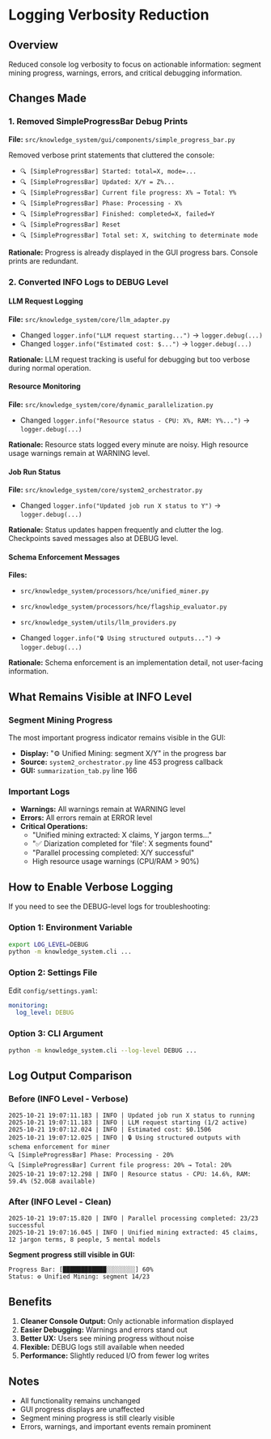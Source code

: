 # Logging Verbosity Reduction

## Overview
Reduced console log verbosity to focus on actionable information: segment mining progress, warnings, errors, and critical debugging information.

## Changes Made

### 1. Removed SimpleProgressBar Debug Prints
**File:** `src/knowledge_system/gui/components/simple_progress_bar.py`

Removed verbose print statements that cluttered the console:
- `🔍 [SimpleProgressBar] Started: total=X, mode=...`
- `🔍 [SimpleProgressBar] Updated: X/Y = Z%...`
- `🔍 [SimpleProgressBar] Current file progress: X% → Total: Y%`
- `🔍 [SimpleProgressBar] Phase: Processing - X%`
- `🔍 [SimpleProgressBar] Finished: completed=X, failed=Y`
- `🔍 [SimpleProgressBar] Reset`
- `🔍 [SimpleProgressBar] Total set: X, switching to determinate mode`

**Rationale:** Progress is already displayed in the GUI progress bars. Console prints are redundant.

### 2. Converted INFO Logs to DEBUG Level

#### LLM Request Logging
**File:** `src/knowledge_system/core/llm_adapter.py`
- Changed `logger.info("LLM request starting...")` → `logger.debug(...)`
- Changed `logger.info("Estimated cost: $...")` → `logger.debug(...)`

**Rationale:** LLM request tracking is useful for debugging but too verbose during normal operation.

#### Resource Monitoring
**File:** `src/knowledge_system/core/dynamic_parallelization.py`
- Changed `logger.info("Resource status - CPU: X%, RAM: Y%...")` → `logger.debug(...)`

**Rationale:** Resource stats logged every minute are noisy. High resource usage warnings remain at WARNING level.

#### Job Run Status
**File:** `src/knowledge_system/core/system2_orchestrator.py`
- Changed `logger.info("Updated job run X status to Y")` → `logger.debug(...)`

**Rationale:** Status updates happen frequently and clutter the log. Checkpoints saved messages also at DEBUG level.

#### Schema Enforcement Messages
**Files:** 
- `src/knowledge_system/processors/hce/unified_miner.py`
- `src/knowledge_system/processors/hce/flagship_evaluator.py`
- `src/knowledge_system/utils/llm_providers.py`

- Changed `logger.info("🔒 Using structured outputs...")` → `logger.debug(...)`

**Rationale:** Schema enforcement is an implementation detail, not user-facing information.

## What Remains Visible at INFO Level

### Segment Mining Progress
The most important progress indicator remains visible in the GUI:
- **Display:** "⚙️ Unified Mining: segment X/Y" in the progress bar
- **Source:** `system2_orchestrator.py` line 453 progress callback
- **GUI:** `summarization_tab.py` line 166

### Important Logs
- **Warnings:** All warnings remain at WARNING level
- **Errors:** All errors remain at ERROR level  
- **Critical Operations:**
  - "Unified mining extracted: X claims, Y jargon terms..."
  - "✅ Diarization completed for 'file': X segments found"
  - "Parallel processing completed: X/Y successful"
  - High resource usage warnings (CPU/RAM > 90%)

## How to Enable Verbose Logging

If you need to see the DEBUG-level logs for troubleshooting:

### Option 1: Environment Variable
```bash
export LOG_LEVEL=DEBUG
python -m knowledge_system.cli ...
```

### Option 2: Settings File
Edit `config/settings.yaml`:
```yaml
monitoring:
  log_level: DEBUG
```

### Option 3: CLI Argument
```bash
python -m knowledge_system.cli --log-level DEBUG ...
```

## Log Output Comparison

### Before (INFO Level - Verbose)
```
2025-10-21 19:07:11.183 | INFO | Updated job run X status to running
2025-10-21 19:07:11.183 | INFO | LLM request starting (1/2 active)
2025-10-21 19:07:12.024 | INFO | Estimated cost: $0.1506
2025-10-21 19:07:12.025 | INFO | 🔒 Using structured outputs with schema enforcement for miner
🔍 [SimpleProgressBar] Phase: Processing - 20%
🔍 [SimpleProgressBar] Current file progress: 20% → Total: 20%
2025-10-21 19:07:12.298 | INFO | Resource status - CPU: 14.6%, RAM: 59.4% (52.0GB available)
```

### After (INFO Level - Clean)
```
2025-10-21 19:07:15.820 | INFO | Parallel processing completed: 23/23 successful
2025-10-21 19:07:16.045 | INFO | Unified mining extracted: 45 claims, 12 jargon terms, 8 people, 5 mental models
```

**Segment progress still visible in GUI:**
```
Progress Bar: [████████████░░░░░░░░] 60%
Status: ⚙️ Unified Mining: segment 14/23
```

## Benefits

1. **Cleaner Console Output:** Only actionable information displayed
2. **Easier Debugging:** Warnings and errors stand out
3. **Better UX:** Users see mining progress without noise
4. **Flexible:** DEBUG logs still available when needed
5. **Performance:** Slightly reduced I/O from fewer log writes

## Notes

- All functionality remains unchanged
- GUI progress displays are unaffected
- Segment mining progress is still clearly visible
- Errors, warnings, and important events remain prominent

